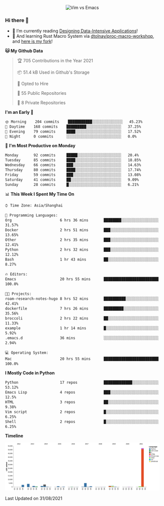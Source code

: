 <p align="center">
    <img src="https://gist.githubusercontent.com/coldnight/e696baffb094e71c96cb302118878eae/raw/40ea5053a6f66cc65f90f437e4173497da225958/banner.gif" alt="Vim vs Emacs" />
</p>

### Hi there 👋

- 📖 I’m currently reading [Designing Data-Intensive Applications](https://www.oreilly.com/library/view/designing-data-intensive-applications/9781491903063/)!
- 🌱 And learning Rust Macro System via [dtolnay/proc-macro-workshop](https://github.com/dtolnay/proc-macro-workshop), and [here is my fork](https://github.com/coldnight/proc-macro-workshop)!

<!--START_SECTION:waka-->
**🐱 My Github Data** 

> 🏆 705 Contributions in the Year 2021
 > 
> 📦 51.4 kB Used in Github's Storage 
 > 
> 💼 Opted to Hire
 > 
> 📜 55 Public Repositories 
 > 
> 🔑 8 Private Repositories  
 > 
**I'm an Early 🐤** 

```text
🌞 Morning    204 commits    ███████████░░░░░░░░░░░░░░   45.23% 
🌆 Daytime    168 commits    █████████░░░░░░░░░░░░░░░░   37.25% 
🌃 Evening    79 commits     ████░░░░░░░░░░░░░░░░░░░░░   17.52% 
🌙 Night      0 commits      ░░░░░░░░░░░░░░░░░░░░░░░░░   0.0%

```
📅 **I'm Most Productive on Monday** 

```text
Monday       92 commits     █████░░░░░░░░░░░░░░░░░░░░   20.4% 
Tuesday      85 commits     ████░░░░░░░░░░░░░░░░░░░░░   18.85% 
Wednesday    66 commits     ███░░░░░░░░░░░░░░░░░░░░░░   14.63% 
Thursday     80 commits     ████░░░░░░░░░░░░░░░░░░░░░   17.74% 
Friday       59 commits     ███░░░░░░░░░░░░░░░░░░░░░░   13.08% 
Saturday     41 commits     ██░░░░░░░░░░░░░░░░░░░░░░░   9.09% 
Sunday       28 commits     █░░░░░░░░░░░░░░░░░░░░░░░░   6.21%

```


📊 **This Week I Spent My Time On** 

```text
⌚︎ Time Zone: Asia/Shanghai

💬 Programming Languages: 
Org                      6 hrs 36 mins       ████████░░░░░░░░░░░░░░░░░   31.57% 
Docker                   2 hrs 51 mins       ███░░░░░░░░░░░░░░░░░░░░░░   13.65% 
Other                    2 hrs 35 mins       ███░░░░░░░░░░░░░░░░░░░░░░   12.41% 
Python                   2 hrs 32 mins       ███░░░░░░░░░░░░░░░░░░░░░░   12.12% 
Bash                     1 hr 43 mins        ██░░░░░░░░░░░░░░░░░░░░░░░   8.27%

🔥 Editors: 
Emacs                    20 hrs 55 mins      █████████████████████████   100.0%

🐱‍💻 Projects: 
roam-research-notes-hugo 8 hrs 52 mins       ██████████░░░░░░░░░░░░░░░   42.41% 
dockerfile               7 hrs 26 mins       █████████░░░░░░░░░░░░░░░░   35.56% 
broccoli                 2 hrs 22 mins       ██░░░░░░░░░░░░░░░░░░░░░░░   11.33% 
example                  1 hr 14 mins        █░░░░░░░░░░░░░░░░░░░░░░░░   5.92% 
.emacs.d                 36 mins             ░░░░░░░░░░░░░░░░░░░░░░░░░   2.94%

💻 Operating System: 
Mac                      20 hrs 55 mins      █████████████████████████   100.0%

```

**I Mostly Code in Python** 

```text
Python                   17 repos            █████████████░░░░░░░░░░░░   53.12% 
Emacs Lisp               4 repos             ███░░░░░░░░░░░░░░░░░░░░░░   12.5% 
HTML                     3 repos             ██░░░░░░░░░░░░░░░░░░░░░░░   9.38% 
Vim script               2 repos             █░░░░░░░░░░░░░░░░░░░░░░░░   6.25% 
Shell                    2 repos             █░░░░░░░░░░░░░░░░░░░░░░░░   6.25%

```


**Timeline**

![Chart not found](https://raw.githubusercontent.com/coldnight/coldnight/master/charts/bar_graph.png) 


 Last Updated on 31/08/2021
<!--END_SECTION:waka-->
